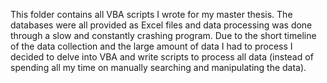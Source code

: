 This folder contains all VBA scripts I wrote for my master thesis. The databases were all provided as Excel files and data processing was done through a slow and constantly crashing program. Due to the short timeline of the data collection and the large amount of data I had to process I decided to delve into VBA and write scripts to process all data (instead of spending all my time on manually searching and manipulating the data).